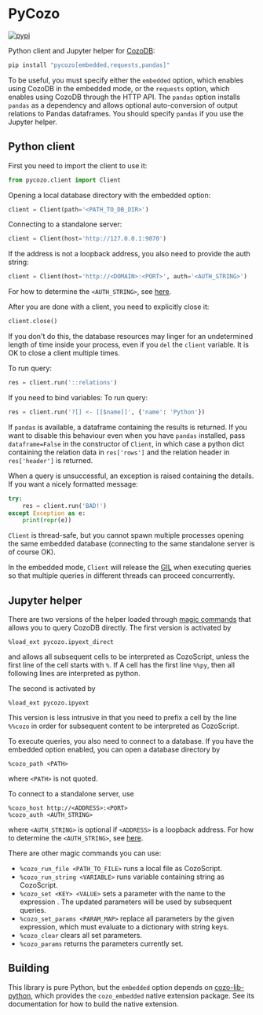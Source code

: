 # PyCozo

[![pypi](https://img.shields.io/pypi/v/pycozo)](https://pypi.org/project/pycozo/)

Python client and Jupyter helper for [CozoDB](https://github.com/cozodb/cozo):

```bash
pip install "pycozo[embedded,requests,pandas]"
```

To be useful, you must specify either the `embedded` option, which enables
using CozoDB in the embedded mode, or the `requests` option, which enables
using CozoDB through the HTTP API. The `pandas` option installs `pandas`
as a dependency and allows optional auto-conversion of output relations to
Pandas dataframes. You should specify `pandas` if you use the Jupyter helper.

## Python client

First you need to import the client to use it:

```python
from pycozo.client import Client
```

Opening a local database directory with the embedded option:
```python
client = Client(path='<PATH_TO_DB_DIR>')
```
Connecting to a standalone server:
```python
client = Client(host='http://127.0.0.1:9070')
```
If the address is not a loopback address, you also need to provide the auth string:
```python
client = Client(host='http://<DOMAIN>:<PORT>', auth='<AUTH_STRING>')
```
For how to determine the `<AUTH_STRING>`, see [here](https://github.com/cozodb/cozo/blob/main/standalone.md).

After you are done with a client, you need to explicitly close it:
```python
client.close()
```
If you don't do this, the database resources may linger for an undetermined length of time
inside your process, even if you `del` the `client` variable.
It is OK to close a client multiple times.

To run query:
```python
res = client.run('::relations')
```

If you need to bind variables:
To run query:
```python
res = client.run('?[] <- [[$name]]', {'name': 'Python'})
```

If `pandas` is available, a dataframe containing the results is returned.
If you want to disable this behaviour even when you have `pandas` installed,
pass `dataframe=False` in the constructor of `Client`,
in which case a python dict containing the relation data in `res['rows']`
and the relation header in `res['header']` is returned.

When a query is unsuccessful, an exception is raised containing the details.
If you want a nicely formatted message:
```python
try:
    res = client.run('BAD!')
except Exception as e:
    print(repr(e))
```

`Client` is thread-safe, but you cannot spawn multiple processes opening the same embedded database
(connecting to the same standalone server is of course OK).

In the embedded mode, `Client` will release the [GIL](https://wiki.python.org/moin/GlobalInterpreterLock)
when executing queries so that multiple queries in different threads can proceed concurrently.

## Jupyter helper

There are two versions of the helper loaded through [magic commands](https://ipython.readthedocs.io/en/stable/interactive/magics.html)
that allows you to query CozoDB directly.
The first version is activated by
```
%load_ext pycozo.ipyext_direct
```
and allows all subsequent cells to be interpreted as CozoScript,
unless the first line of the cell starts with `%`.
If A cell has the first line `%%py`, then all following lines
are interpreted as python.

The second is activated by
```
%load_ext pycozo.ipyext
```
This version is less intrusive in that you need to prefix a cell by the line
`%%cozo` in order for subsequent content to be interpreted as CozoScript.

To execute queries, you also need to connect to a database.
If you have the embedded option enabled, you can open a database directory
by
```
%cozo_path <PATH>
```
where `<PATH>` is not quoted.

To connect to a standalone server, use
```
%cozo_host http://<ADDRESS>:<PORT>
%cozo_auth <AUTH_STRING>
```
where `<AUTH_STRING>` is optional if `<ADDRESS>` is a loopback address.
For how to determine the `<AUTH_STRING>`, see [here](https://github.com/cozodb/cozo/blob/main/standalone.md).

There are other magic commands you can use:

* `%cozo_run_file <PATH_TO_FILE>` runs a local file as CozoScript.
* `%cozo_run_string <VARIABLE>` runs variable containing string as CozoScript.
* `%cozo_set <KEY> <VALUE>` sets a parameter with the name <KEY> to the expression <VALUE>. The updated parameters will be used by subsequent queries.
* `%cozo_set_params <PARAM_MAP>` replace all parameters by the given expression, which must evaluate to a dictionary with string keys.
* `%cozo_clear` clears all set parameters.
* `%cozo_params` returns the parameters currently set.

## Building

This library is pure Python, but the `embedded` option depends on 
[cozo-lib-python](https://github.com/cozodb/cozo-lib-python),
which provides the `cozo_embedded` native extension package. See its documentation for how to build the native extension.
